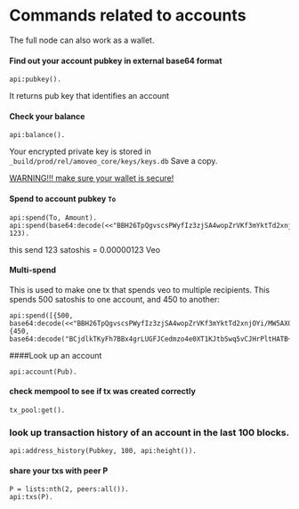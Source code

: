 Commands related to accounts
=========

The full node can also work as a wallet. 

#### Find out your account pubkey in external base64 format
```
api:pubkey().
```
It returns pub key that identifies an account


#### Check your balance
```
api:balance().
```

Your encrypted private key is stored in
`_build/prod/rel/amoveo_core/keys/keys.db`
Save a copy.

[WARNING!!! make sure your wallet is secure!](keys.md)
#### Spend to account pubkey `To`
```
api:spend(To, Amount).
api:spend(base64:decode(<<"BBH26TpQgvscsPWyfIz3zjSA4wopZrVKf3mYktTd2xnjOYi/MW5AXODhK4ZZnud2DeRFkyVlq9q5zESFqbWJCE8=">>), 123).
```
this send 123 satoshis = 0.00000123 Veo


#### Multi-spend
This is used to make one tx that spends veo to multiple recipients.
This spends 500 satoshis to one account, and 450 to another:
```
api:spend([{500, base64:decode(<<"BBH26TpQgvscsPWyfIz3zjSA4wopZrVKf3mYktTd2xnjOYi/MW5AXODhK4ZZnud2DeRFkyVlq9q5zESFqbWJCE8=">>)},{450, base64:decode("BCjdlkTKyFh7BBx4grLUGFJCedmzo4e0XT1KJtbSwq5vCJHrPltHATB+maZ+Pncjnfvt9CsCcI9Rn1vO+fPLIV4=")}]).
```

####Look up an account
```
api:account(Pub).
```

#### check mempool to see if tx was created correctly
```
tx_pool:get().
```

### look up transaction history of an account in the last 100 blocks.
```
api:address_history(Pubkey, 100, api:height()).
```

#### share your txs with peer P
```
P = lists:nth(2, peers:all()).
api:txs(P).
```